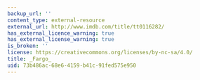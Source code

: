 ```yaml
---
backup_url: ''
content_type: external-resource
external_url: http://www.imdb.com/title/tt0116282/
has_external_licence_warning: true
has_external_license_warning: true
is_broken: ''
license: https://creativecommons.org/licenses/by-nc-sa/4.0/
title: _Fargo_
uid: 73b486ac-68e6-4159-b41c-91fed575e950
---
```

